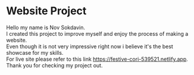 # Website Project
Hello my name is Nov Sokdavin.  
I created this project to improve myself and enjoy the process of making a website.  
Even though it is not very impressive right now i believe it's the best showcase for my skills.  
For live site please refer to this link https://festive-cori-539521.netlify.app.   
Thank you for checking my project out.
